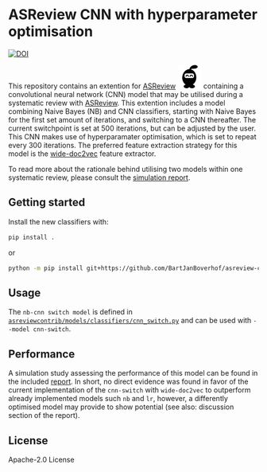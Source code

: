 # ASReview CNN with hyperparameter optimisation 
[![DOI](https://zenodo.org/badge/DOI/10.5281/zenodo.5482149.svg)](https://doi.org/10.5281/zenodo.5482149)

This repository contains an extention for [ASReview](https://github.com/asreview) ![logo](https://raw.githubusercontent.com/asreview/asreview-artwork/e2e6e5ea58a22077b116b9c3d2a15bc3fea585c7/SVGicons/IconELAS/ELASeyes24px24px.svg "ASReview") containing a convolutional neural network (CNN) model that may be utilised during a systematic review with [ASReview](https://github.com/asreview). This extention includes a model combining Naive Bayes (NB) and CNN classifiers, starting with Naive Bayes for the first set amount of iterations, and switching to a CNN thereafter. The current switchpoint is set at 500 iterations, but can be adjusted by the user. This CNN makes use of hyperparamater optimisation, which is set to repeat every 300 iterations. The preferred feature extraction strategy for this model is the [wide-doc2vec](https://github.com/JTeijema/asreview-plugin-wide-doc2vec) feature extractor.

To read more about the rationale behind utilising two models within one systematic review, please consult the [simulation report](https://github.com/BartJanBoverhof/asreview-cnn-hpo/blob/main/report/asreview_report_bartjan.pdf).

## Getting started
Install the new classifiers with:

```bash
pip install .
```

or

```bash
python -m pip install git+https://github.com/BartJanBoverhof/asreview-cnn-hpo.git
```

## Usage
The ``nb-cnn switch model`` is defined in [`asreviewcontrib/models/classifiers/cnn_switch.py`](asreviewcontrib/models/classifiers/cnn_switch.py) and can be used with `--model cnn-switch`.

## Performance 
A simulation study assessing the performance of this model can be found in the included [report](https://github.com/BartJanBoverhof/asreview-cnn-hpo/blob/main/report/asreview_report_bartjan.pdf). In short, no direct evidence was found in favor of the current implementation of the `cnn-switch` with `wide-doc2vec` to outperform already implemented models such `nb` and `lr`, however, a differently optimised model may provide to show potential (see also: discussion section of the report).

## License 
Apache-2.0 License 
